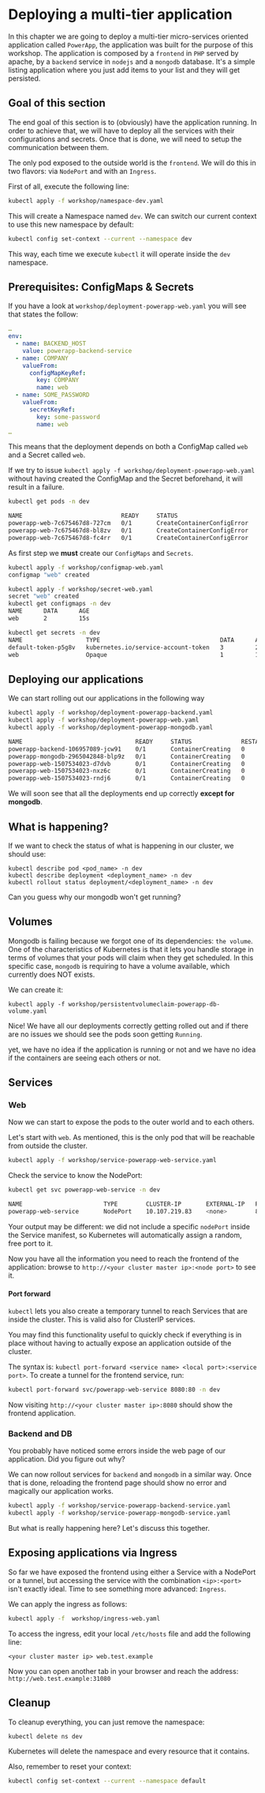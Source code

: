 # Deploying a multi-tier application

In this chapter we are going to deploy a multi-tier micro-services oriented application called `PowerApp`, the application was built for the purpose of this workshop. The application is composed by a `frontend` in `PHP` served by apache, by a `backend` service in `nodejs` and a `mongodb` database. It's a simple listing application where you just add items to your list and they will get persisted.

## Goal of this section

The end goal of this section is to (obviously) have the application running. In order to achieve that, we will have to deploy all the services with their configurations and secrets. Once that is done, we will need to setup the communication between them.  

The only pod exposed to the outside world is the `frontend`. We will do this in two flavors: via `NodePort` and with an `Ingress`.

First of all, execute the following line:

```bash
kubectl apply -f workshop/namespace-dev.yaml
```

This will create a Namespace named `dev`. We can switch our current context to use this new namespace by default:

```bash
kubectl config set-context --current --namespace dev
```

This way, each time we execute `kubectl` it will operate inside the `dev` namespace.

## Prerequisites: ConfigMaps & Secrets

If you have a look at `workshop/deployment-powerapp-web.yaml` you will see that states the follow:

```yaml
…
env:
  - name: BACKEND_HOST
    value: powerapp-backend-service
  - name: COMPANY
    valueFrom:
      configMapKeyRef:
        key: COMPANY
        name: web
  - name: SOME_PASSWORD
    valueFrom:
      secretKeyRef:
        key: some-password
        name: web
…
```

This means that the deployment depends on both a ConfigMap called `web` and a Secret called `web`.

If we try to issue `kubectl apply -f workshop/deployment-powerapp-web.yaml` without having created the ConfigMap and the Secret beforehand, it will result in a failure.

```bash
kubectl get pods -n dev

NAME                            READY     STATUS                       RESTARTS   AGE
powerapp-web-7c675467d8-727cm   0/1       CreateContainerConfigError   0          1m
powerapp-web-7c675467d8-bl8zv   0/1       CreateContainerConfigError   0          1m
powerapp-web-7c675467d8-fc4rr   0/1       CreateContainerConfigError   0          1m
```

As first step we **must** create our `ConfigMaps` and `Secrets`.

```bash
kubectl apply -f workshop/configmap-web.yaml
configmap "web" created

kubectl apply -f workshop/secret-web.yaml
secret "web" created
kubectl get configmaps -n dev
NAME      DATA      AGE
web       2         15s

kubectl get secrets -n dev
NAME                  TYPE                                  DATA      AGE
default-token-p5g8v   kubernetes.io/service-account-token   3         26s
web                   Opaque                                1         11s
```

## Deploying our applications

We can start rolling out our applications in the following way

```bash
kubectl apply -f workshop/deployment-powerapp-backend.yaml
kubectl apply -f workshop/deployment-powerapp-web.yaml
kubectl apply -f workshop/deployment-powerapp-mongodb.yaml

NAME                                READY     STATUS              RESTARTS   AGE
powerapp-backend-106957089-jcw91    0/1       ContainerCreating   0          1m
powerapp-mongodb-2965042848-blp9z   0/1       ContainerCreating   0          43s
powerapp-web-1507534023-d7dvb       0/1       ContainerCreating   0          2m
powerapp-web-1507534023-nxz6c       0/1       ContainerCreating   0          2m
powerapp-web-1507534023-rndj6       0/1       ContainerCreating   0          2m
```

We will soon see that all the deployments end up correctly **except for mongodb**. 

## What is happening?

If we want to check the status of what is happening in our cluster, we should use:  

`kubectl describe pod <pod_name> -n dev`  
`kubectl describe deployment <deployment_name> -n dev`  
`kubectl rollout status deployment/<deployment_name> -n dev`  

Can you guess why our mongodb won't get running?

## Volumes

Mongodb is failing because we forgot one of its dependencies: `the volume`. One of the characteristics of Kubernetes is that it lets you handle storage in terms of volumes that your pods will claim when they get scheduled. In this specific case, `mongodb` is requiring to have a volume available, which currently does NOT exists.

We can create it:  

`kubectl apply -f workshop/persistentvolumeclaim-powerapp-db-volume.yaml`

Nice! We have all our deployments correctly getting rolled out and if there are no issues we should see the pods soon getting `Running`.

yet, we have no idea if the application is running or not and we have no idea if the containers are seeing each others or not.

## Services

### Web

Now we can start to expose the pods to the outer world and to each others.

Let's start with `web`. As mentioned, this is the only pod that will be reachable from outside the cluster.

```bash
kubectl apply -f workshop/service-powerapp-web-service.yaml
```

Check the service to know the NodePort:

```bash
kubectl get svc powerapp-web-service -n dev

NAME                       TYPE        CLUSTER-IP       EXTERNAL-IP   PORT(S)        AGE
powerapp-web-service       NodePort    10.107.219.83    <none>        80:30424/TCP   4h59m
```

Your output may be different: we did not include a specific `nodePort` inside the Service manifest, so Kubernetes will automatically assign a random, free port to it.

Now you have all the information you need to reach the frontend of the application: browse to `http://<your cluster master ip>:<node port>` to see it.

#### Port forward

`kubectl` lets you also create a temporary tunnel to reach Services that are inside the cluster. This is valid also for ClusterIP services.

You may find this functionality useful to quickly check if everything is in place without having to actually expose an application outside of the cluster.

The syntax is: `kubectl port-forward <service name> <local port>:<service port>`. To create a tunnel for the frontend service, run:

```bash
kubectl port-forward svc/powerapp-web-service 8080:80 -n dev
```

Now visiting `http://<your cluster master ip>:8080` should show the frontend application.

### Backend and DB

You probably have noticed some errors inside the web page of our application. Did you figure out why?

We can now rollout services for `backend` and `mongodb` in a similar way. Once that is done, reloading the frontend page should show no error and magically our application works.

```bash
kubectl apply -f workshop/service-powerapp-backend-service.yaml
kubectl apply -f workshop/service-powerapp-mongodb-service.yaml
```

But what is really happening here? Let's discuss this together.

## Exposing applications via Ingress

So far we have exposed the frontend using either a Service with a NodePort or a tunnel, but accessing the service with the combination `<ip>:<port>` isn't exactly ideal. Time to see something more advanced: `Ingress`.

We can apply the ingress as follows:

```bash
kubectl apply -f  workshop/ingress-web.yaml
```

To access the ingress, edit your local `/etc/hosts` file and add the following line:

```plaintext
<your cluster master ip> web.test.example
```

Now you can open another tab in your browser and reach the address: `http://web.test.example:31080`

## Cleanup

To cleanup everything, you can just remove the namespace:

```bash
kubectl delete ns dev
```

Kubernetes will delete the namespace and every resource that it contains.

Also, remember to reset your context:

```bash
kubectl config set-context --current --namespace default
```
